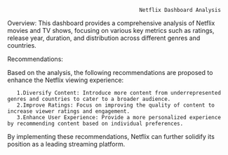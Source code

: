                                               Netflix Dashboard Analysis

Overview:
This dashboard provides a comprehensive analysis of Netflix movies and TV shows, 
focusing on various key metrics such as ratings, release year, duration, and distribution across different genres and countries.

Recommendations:

  Based on the analysis, the following recommendations are proposed to enhance the Netflix viewing experience:
  
       1.Diversify Content: Introduce more content from underrepresented genres and countries to cater to a broader audience.
       2.Improve Ratings: Focus on improving the quality of content to increase viewer ratings and engagement.
       3.Enhance User Experience: Provide a more personalized experience by recommending content based on individual preferences.
   
  By implementing these recommendations, Netflix can further solidify its position as a leading streaming platform.   

